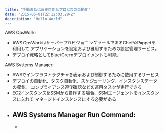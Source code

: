 ```yaml
---
title: "手動または反復可能なプロセスの自動化"
date: "2015-05-01T22:12:03.284Z"
description: "Hello World"
---
```


AWS OpsWork:
  - AWS OpsWorkはサーバープロビジョニングツールであるChefやPuppetを利用して
    アプリケーションを設定および運用するための設定管理サービス。
  - デプロイ戦略としてBlue/Greenデプロイメントも可能。

AWS Systems Manager:
  - AWSでインフラストラクチャを表示および制御するために使用するサービス
  - デプロイの自動化、タスク自動化、スケジューリング、インスタンスデータの収集、
    コンプライアンス遵守確認などの運用タスクが実行できる
  - EC2インスタンスをSSMから操作する場合、SSMエージェントをインスタンスに入れて
    マネージドインスタンスにする必要がある
  - AWS Systems Manager Run Command:
    - 
    -
